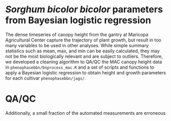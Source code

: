 # *Sorghum bicolor bicolor* parameters from Bayesian logistic regression

The dense timeseries of canopy height from the gantry at Maricopa Agricultural Center capture the trajectory of plant growth, but result in too many variables to be used in other analyses. While simple summary statistics such as mean, max, and min can be easily calculated, they may not be the most biologically relevant and are subject to outliers. Therefore, we developed a cleaning algorithm to QA/QC the MAC canopy height data in `phenophasebbn/bnprocess_mac.R` and a set of scripts and functions to apply a Bayesian logistic regression to obtain height and growth parameters for each cultivar `phenophasebbn/jags/`. 

# QA/QC


Additionally, a small fraction of the automated measurements are erroneous